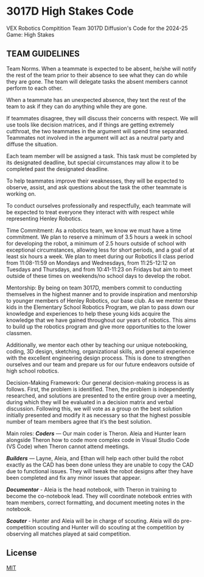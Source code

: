 # 3017D High Stakes Code

VEX Robotics Compitition Team 3017D Diffusion's Code for the 2024-25 Game: High Stakes

## TEAM GUIDELINES

Team Norms.
When a teammate is expected to be absent, he/she will notify the rest of the team prior to their absence to see what they can do while they are gone. The team will delegate tasks the absent members cannot perform to each other. 

When a teammate has an unexpected absence, they text the rest of the team to ask if they can do anything while they are gone.

If teammates disagree, they will discuss their concerns with respect. We will use tools like decision matrices, and if things are getting extremely cutthroat, the two teammates in the argument will spend time separated. Teammates not involved in the argument will act as a neutral party and diffuse the situation.

Each team member will be assigned a task. This task must be completed by its designated deadline, but special circumstances may allow it to be completed past the designated deadline. 

To help teammates improve their weaknesses, they will be expected to observe, assist, and ask questions about the task the other teammate is working on.

To conduct ourselves professionally and respectfully, each teammate will be expected to treat everyone they interact with with respect while representing Henley Robotics.

Time Commitment: 
As a robotics team, we know we must have a time commitment. We plan to reserve a minimum of 3.5 hours a week in school for developing the robot, a minimum of 2.5 hours outside of school with exceptional circumstances, allowing less for short periods, and a goal of at least six hours a week. We plan to meet during our Robotics II class period from 11:08-11:59 on Mondays and Wednesdays, from 11:25-12:12 on Tuesdays and Thursdays, and from 10:41-11:23 on Fridays but aim to meet outside of these times on weekends/no school days to develop the robot. 

Mentorship:
By being on team 3017D, members commit to conducting themselves in the highest manner and to provide inspiration and mentorship to younger members of Henley Robotics, our base club. As we mentor these kids in the Elementary School Robotics Program, we plan to pass down our knowledge and experiences to help these young kids acquire the knowledge that we have gained throughout our years of robotics. This aims to build up the robotics program and give more opportunities to the lower classmen.  

Additionally, we mentor each other by teaching our unique notebooking, coding, 3D design, sketching, organizational skills, and general experience with the excellent engineering design process. This is done to strengthen ourselves and our team and prepare us for our future endeavors outside of high school robotics. 

Decision-Making Framework:
Our general decision-making process is as follows. First, the problem is identified. Then, the problem is independently researched, and solutions are presented to the entire group over a meeting, during which they will be evaluated in a decision matrix and verbal discussion. Following this, we will vote as a group on the best solution initially presented and modify it as necessary so that the highest possible number of team members agree that it’s the best solution.

Main roles:
__*Coders*__ — Our main coder is Theron. Aleia and Hunter learn alongside Theron how to code more complex code in Visual Studio Code (VS Code) when Theron cannot attend meetings. 

__*Builders*__ — Layne, Aleia, and Ethan will help each other build the robot exactly as the CAD has been done unless they are unable to copy the CAD due to functional issues. They will tweak the robot designs after they have been completed and fix any minor issues that appear. 

__*Documentor*__ - Aleia is the head notebook, with Theron in training to become the co-notebook lead. They will coordinate notebook entries with team members, correct formatting, and document meeting notes in the notebook. 

__*Scouter*__ - Hunter and Aleia will be in charge of scouting. Aleia will do pre-competition scouting and Hunter will do scouting at the competition by observing all matches played at said competition. 

## License
[MIT](https://choosealicense.com/licenses/mit/)
